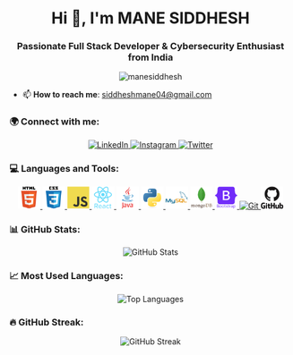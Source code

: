 <h1 align="center">Hi 👋, I'm MANE SIDDHESH</h1>
<h3 align="center">Passionate Full Stack Developer & Cybersecurity Enthusiast from India</h3>

<p align="center">
  <img src="https://komarev.com/ghpvc/?username=manesiddhesh&label=Profile%20views&color=0e75b6&style=flat" alt="manesiddhesh" />
</p>

- 📫 **How to reach me**: [siddheshmane04@gmail.com](mailto:siddheshmane04@gmail.com)

### 🌍 Connect with me:
<p align="center">
  <a href="https://linkedin.com/in/manesiddhesh" target="blank">
    <img src="https://raw.githubusercontent.com/rahuldkjain/github-profile-readme-generator/master/src/images/icons/Social/linked-in-alt.svg" alt="LinkedIn" height="30" width="40" />
  </a>
  <a href="https://instagram.com/maaneeee_" target="blank">
    <img src="https://raw.githubusercontent.com/rahuldkjain/github-profile-readme-generator/master/src/images/icons/Social/instagram.svg" alt="Instagram" height="30" width="40" />
  </a>
  <a href="https://twitter.com/maaneeee_" target="blank">
    <img src="https://raw.githubusercontent.com/rahuldkjain/github-profile-readme-generator/master/src/images/icons/Social/twitter.svg" alt="Twitter" height="30" width="40" />
  </a>
</p>

### 💻 Languages and Tools:
<p align="center">
  <a href="https://www.w3.org/html/" target="_blank">
    <img src="https://raw.githubusercontent.com/devicons/devicon/master/icons/html5/html5-original-wordmark.svg" alt="HTML5" width="40" height="40" />
  </a>
  <a href="https://www.w3schools.com/css/" target="_blank">
    <img src="https://raw.githubusercontent.com/devicons/devicon/master/icons/css3/css3-original-wordmark.svg" alt="CSS3" width="40" height="40" />
  </a>
  <a href="https://developer.mozilla.org/en-US/docs/Web/JavaScript" target="_blank">
    <img src="https://raw.githubusercontent.com/devicons/devicon/master/icons/javascript/javascript-original.svg" alt="JavaScript" width="40" height="40" />
  </a>
  <a href="https://reactjs.org/" target="_blank">
    <img src="https://raw.githubusercontent.com/devicons/devicon/master/icons/react/react-original-wordmark.svg" alt="React" width="40" height="40" />
  </a>
  <a href="https://www.java.com/" target="_blank">
    <img src="https://raw.githubusercontent.com/devicons/devicon/master/icons/java/java-original-wordmark.svg" alt="Java" width="40" height="40" />
  </a>
  <a href="https://www.python.org" target="_blank">
    <img src="https://raw.githubusercontent.com/devicons/devicon/master/icons/python/python-original.svg" alt="Python" width="40" height="40" />
  </a>
  <a href="https://www.mysql.com/" target="_blank">
    <img src="https://raw.githubusercontent.com/devicons/devicon/master/icons/mysql/mysql-original-wordmark.svg" alt="MySQL" width="40" height="40" />
  </a>
  <a href="https://www.mongodb.com/" target="_blank">
    <img src="https://raw.githubusercontent.com/devicons/devicon/master/icons/mongodb/mongodb-original-wordmark.svg" alt="MongoDB" width="40" height="40" />
  </a>
  <a href="https://getbootstrap.com" target="_blank">
    <img src="https://raw.githubusercontent.com/devicons/devicon/master/icons/bootstrap/bootstrap-plain-wordmark.svg" alt="Bootstrap" width="40" height="40" />
  </a>
  <a href="https://git-scm.com/" target="_blank">
    <img src="https://www.vectorlogo.zone/logos/git-scm/git-scm-icon.svg" alt="Git" width="40" height="40" />
  </a>
  <a href="https://github.com/" target="_blank">
    <img src="https://raw.githubusercontent.com/devicons/devicon/master/icons/github/github-original-wordmark.svg" alt="GitHub" width="40" height="40" />
  </a>
</p>

### 📊 GitHub Stats:
<p align="center">
  <img src="https://github-readme-stats.vercel.app/api?username=manesiddhesh&show_icons=true&locale=en" alt="GitHub Stats" />
</p>

### 📈 Most Used Languages:
<p align="center">
  <img src="https://github-readme-stats.vercel.app/api/top-langs?username=manesiddhesh&show_icons=true&locale=en&layout=compact" alt="Top Languages" />
</p>

### 🔥 GitHub Streak:
<p align="center">
  <img src="https://github-readme-streak-stats.herokuapp.com/?user=manesiddhesh&" alt="GitHub Streak" />
</p>
